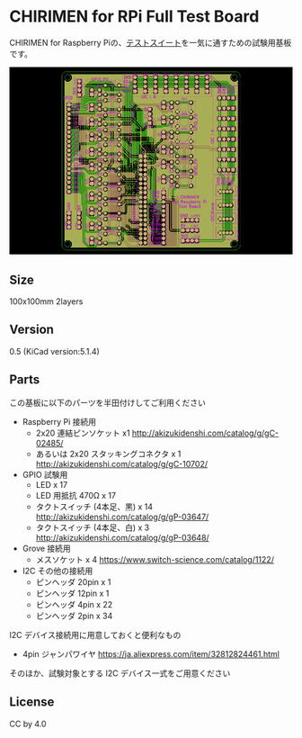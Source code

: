 # CHIRIMEN for RPi Full Test Board

CHIRIMEN for Raspberry Piの、[テストスイート](https://github.com/chirimen-oh/chirimen-raspi3/tree/master/gc/testSet)を一気に通すための試験用基板です。

![board](./board.png)

## Size

100x100mm  2layers

## Version

0.5 (KiCad version:5.1.4)

## Parts

この基板に以下のパーツを半田付けしてご利用ください

- Raspberry Pi 接続用
  - 2x20 連結ピンソケット x1 http://akizukidenshi.com/catalog/g/gC-02485/
  - あるいは 2x20 スタッキングコネクタ x 1 http://akizukidenshi.com/catalog/g/gC-10702/
- GPIO 試験用
  - LED x 17
  - LED 用抵抗 470Ω x 17
  - タクトスイッチ (4本足、黒) x 14 http://akizukidenshi.com/catalog/g/gP-03647/
  - タクトスイッチ (4本足、白) x 3 http://akizukidenshi.com/catalog/g/gP-03648/
- Grove 接続用
  - メスソケット x 4 https://www.switch-science.com/catalog/1122/
- I2C その他の接続用
  - ピンヘッダ 20pin x 1
  - ピンヘッダ 12pin x 1
  - ピンヘッダ 4pin x 22
  - ピンヘッダ 2pin x 34

I2C デバイス接続用に用意しておくと便利なもの
- 4pin ジャンパワイヤ https://ja.aliexpress.com/item/32812824461.html

そのほか、試験対象とする I2C デバイス一式をご用意ください

## License

CC by 4.0
